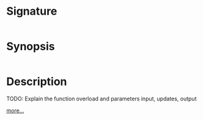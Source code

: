 # Signature
```vikid-signature
```

# Synopsis
```vikid-synopsis
```

# Description
TODO: Explain the function overload and parameters input, updates, output

[more...](http://reactivex.io/documentation/operators/merge.html)